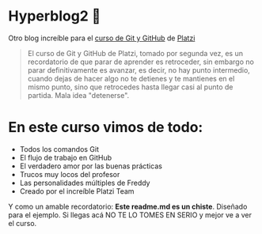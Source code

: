 # Hyperblog2 💚
Otro blog increíble para el [curso de Git y GitHub](http://https://platzi.com/cursos/git-github/ "curso de Git y GitHub") de [Platzi](http://https://platzi.com/home "Platzi")
>El curso de Git y GitHub de Platzi, tomado por segunda vez, es un recordatorio de que parar de aprender es retroceder, sin embargo no parar definitivamente es avanzar, es decir, no hay punto intermedio, cuando dejas de hacer algo no te detienes y te mantienes en el mismo punto, sino que retrocedes hasta llegar casi al punto de partida. Mala idea "detenerse".

# En este curso vimos de todo:
* Todos los comandos Git
* El flujo de trabajo en GitHub
* El verdadero amor por las buenas prácticas
* Trucos muy locos del profesor
* Las personalidades múltiples de Freddy
* Creado por el increíble Platzi Team

Y como un amable recordatorio: **Este readme.md es un chiste**. Diseñado para el ejemplo. Si llegas acá NO TE LO TOMES EN SERIO y mejor ve a ver el curso.